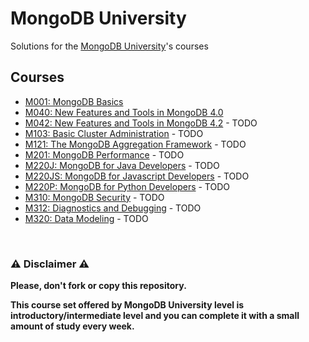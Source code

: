 # MongoDB University

Solutions for the [MongoDB University](https://university.mongodb.com/)'s courses

## Courses

- [M001: MongoDB Basics](https://github.com/AlessandroCorradini/MongoDB-University/tree/master/M001%20-%20MongoDB%20Basics)
- [M040: New Features and Tools in MongoDB 4.0](https://github.com/AlessandroCorradini/MongoDB-University/tree/master/M040%20-%20New%20Features%20and%20Tools%20in%20MongoDB%204.0)
- [M042: New Features and Tools in MongoDB 4.2](https://github.com/AlessandroCorradini/MongoDB-University/tree/master/M042%20-%20New%20Features%20and%20Tools%20in%20MongoDB%204.2) - TODO
- [M103: Basic Cluster Administration](https://github.com/AlessandroCorradini/MongoDB-University/tree/master/M103%20-%20Basic%20Cluster%20Administration) - TODO
- [M121: The MongoDB Aggregation Framework](https://github.com/AlessandroCorradini/MongoDB-University/tree/master/M121%20-%20The%20MongoDB%20Aggregation%20Framework) - TODO
- [M201: MongoDB Performance](https://github.com/AlessandroCorradini/MongoDB-University/tree/master/M201%20-%20MongoDB%20Peformance) - TODO
- [M220J: MongoDB for Java Developers](https://github.com/AlessandroCorradini/MongoDB-University/tree/master/M220J%20-%20MongoDB%20for%20Java%20Developers) - TODO
- [M220JS: MongoDB for Javascript Developers](https://github.com/AlessandroCorradini/MongoDB-University/tree/master/M220JS%20-%20MongoDB%20for%20Javascript%20Developers) - TODO
- [M220P: MongoDB for Python Developers](https://github.com/AlessandroCorradini/MongoDB-University/tree/master/M220P%20-%20MongoDB%20for%20Python%20Developers) - TODO
- [M310: MongoDB Security](https://github.com/AlessandroCorradini/MongoDB-University/tree/master/M310%20-%20MongoDB%20Security) - TODO
- [M312: Diagnostics and Debugging](https://github.com/AlessandroCorradini/MongoDB-University/tree/master/M312%20-%20Diagnostics%20and%20Debugging) - TODO
- [M320: Data Modeling](https://github.com/AlessandroCorradini/MongoDB-University/tree/master/M320%20-%20Data%20Modelling) - TODO

<br/>

### ⚠️ Disclaimer ⚠️

**Please, don't fork or copy this repository.**

**This course set offered by MongoDB University level is introductory/intermediate level and you can complete it with a small amount of study every week.**

